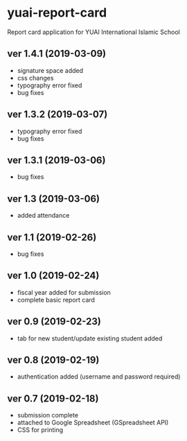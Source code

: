 # yuai-report-card

Report card application for YUAI International Islamic School

ver 1.4.1 (2019-03-09)
--------------------
- signature space added
- css changes
- typography error fixed
- bug fixes

ver 1.3.2 (2019-03-07)
--------------------
- typography error fixed
- bug fixes

ver 1.3.1 (2019-03-06)
--------------------
- bug fixes 

ver 1.3 (2019-03-06)
--------------------
- added attendance 

ver 1.1 (2019-02-26)
--------------------
- bug fixes

ver 1.0 (2019-02-24)
--------------------
- fiscal year added for submission
- complete basic report card

ver 0.9 (2019-02-23)
--------------------
- tab for new student/update existing student added

ver 0.8 (2019-02-19)
--------------------
- authentication added (username and password required)

ver 0.7 (2019-02-18)
--------------------
- submission complete
- attached to Google Spreadsheet (GSpreadsheet API)
- CSS for printing
